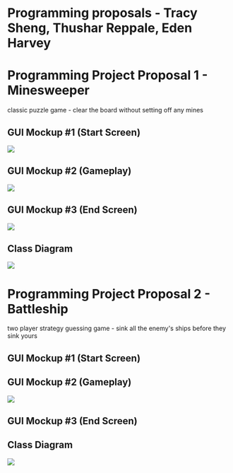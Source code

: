 # Programming proposals - Tracy Sheng, Thushar Reppale, Eden Harvey

# Programming Project Proposal 1 - Minesweeper
classic puzzle game - clear the board without setting off any mines

## GUI Mockup #1 (Start Screen)
![](https://github.com/tracyddsheng/ProgrammingProject/blob/main/images/minesweeperStart.png)

## GUI Mockup #2 (Gameplay)
![](https://github.com/tracyddsheng/ProgrammingProject/blob/main/images/Untitled%20Diagram.drawio.png)

## GUI Mockup #3 (End Screen)
![](https://github.com/tracyddsheng/ProgrammingProject/blob/main/images/Untitled%20Diagram.jpg)

## Class Diagram

![](https://github.com/tracyddsheng/ProgrammingProject/blob/main/images/MS%20class%20diagram.drawio.png?raw=tru![])
# Programming Project Proposal 2 - Battleship
two player strategy guessing game - sink all the enemy's ships before they sink yours

## GUI Mockup #1 (Start Screen)

## GUI Mockup #2 (Gameplay)
![](https://github.com/tracyddsheng/ProgrammingProject/blob/main/images/battleshipGameplay.png)

## GUI Mockup #3 (End Screen)

## Class Diagram
![](https://github.com/tracyddsheng/ProgrammingProject/blob/main/images/battleshipDiagram.png)
